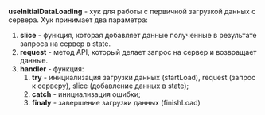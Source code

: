 __useInitialDataLoading__ - хук для работы с первичной загрузкой данных с сервера. Хук принимает два параметра:

1. __slice__ - функция, которая добавляет данные полученные в результате запроса на сервер в state.
2. __request__ - метод API, который делает запрос на сервер и возвращает данные.
3. __handler__ - функция:
    1. __try__ - инициализация загрузки данных (startLoad), request (запрос к серверу), slice (добавление данных в state); 
    2. __catch__ - инициализация ошибки;
    3. __finaly__ - завершение загрузки данных (finishLoad)

